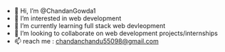 - 👋 Hi, I’m @ChandanGowda1
- 👀 I’m interested in web development
- 🌱 I’m currently learning full stack web devleopment
- 💞️ I’m looking to collaborate on web development projects/internships
- 📫 reach me : chandanchandu55098@gmail.com


<!---
ChandanGowda1/ChandanGowda1 is a ✨ special ✨ repository because its `README.md` (this file) appears on your GitHub profile.
You can click the Preview link to take a look at your changes.
--->

